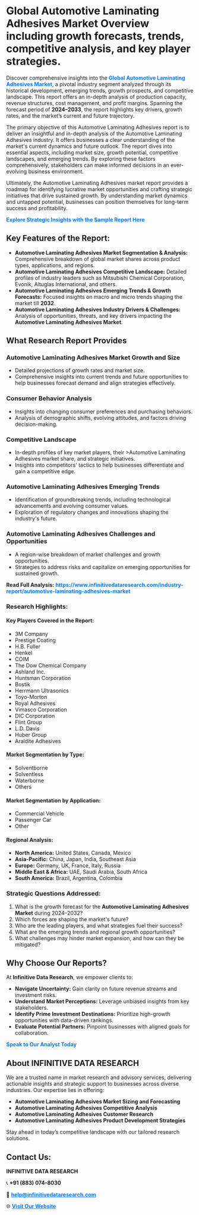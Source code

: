 <h1>Global Automotive Laminating Adhesives Market Overview including growth forecasts, trends, competitive analysis, and key player strategies.</h1>
<p>
Discover comprehensive insights into the 
<a href="https://www.infinitivedataresearch.com/industry-report/automotive-laminating-adhesives-market" rel="dofollow" style="color: #007BFF; text-decoration: none;"><strong>Global Automotive Laminating Adhesives Market</strong></a>, a pivotal industry segment analyzed through its historical development, emerging trends, growth prospects, and competitive landscape. This report offers an in-depth analysis of production capacity, revenue structures, cost management, and profit margins. Spanning the forecast period of <strong>2024–2033</strong>, the report highlights key drivers, growth rates, and the market’s current and future trajectory.
</p>
<p>
The primary objective of this Automotive Laminating Adhesives report is to deliver an insightful and in-depth analysis of the Automotive Laminating Adhesives industry. It offers businesses a clear understanding of the market's current dynamics and future outlook. The report dives into essential aspects, including market size, growth potential, competitive landscapes, and emerging trends. By exploring these factors comprehensively, stakeholders can make informed decisions in an ever-evolving business environment.
</p>
<p>
Ultimately, the Automotive Laminating Adhesives market report provides a roadmap for identifying lucrative market opportunities and crafting strategic initiatives that drive sustained growth. By understanding market dynamics and untapped potential, businesses can position themselves for long-term success and profitability.
</p>
<p>
<a href="https://www.infinitivedataresearch.com/request-sample/reportId=106058" style="color: #007BFF; text-decoration: none;"><strong>Explore Strategic Insights with the Sample Report Here</strong></a>
</p>

<h2>Key Features of the Report:</h2>
<ul>
<li><strong>Automotive Laminating Adhesives Market Segmentation & Analysis:</strong> Comprehensive breakdown of global market shares across product types, applications, and regions.</li>
<li><strong>Automotive Laminating Adhesives Competitive Landscape:</strong> Detailed profiles of industry leaders such as Mitsubishi Chemical Corporation, Evonik, Altuglas International, and others.</li>
<li><strong>Automotive Laminating Adhesives Emerging Trends & Growth Forecasts:</strong> Focused insights on macro and micro trends shaping the market till <strong>2032</strong>.</li>
<li><strong>Automotive Laminating Adhesives Industry Drivers & Challenges:</strong> Analysis of opportunities, threats, and key drivers impacting the <strong>Automotive Laminating Adhesives Market</strong>.</li>
</ul>

<h2>What Research Report Provides</h2>
<h3>Automotive Laminating Adhesives Market Growth and Size</h3>
<ul>
<li>Detailed projections of growth rates and market size.</li>
<li>Comprehensive insights into current trends and future opportunities to help businesses forecast demand and align strategies effectively.</li>
</ul>

<h3>Consumer Behavior Analysis</h3>
<ul>
<li>Insights into changing consumer preferences and purchasing behaviors.</li>
<li>Analysis of demographic shifts, evolving attitudes, and factors driving decision-making.</li>
</ul>

<h3>Competitive Landscape</h3>
<ul>
<li>In-depth profiles of key market players, their >Automotive Laminating Adhesives market share, and strategic initiatives.</li>
<li>Insights into competitors' tactics to help businesses differentiate and gain a competitive edge.</li>
</ul>

<h3>Automotive Laminating Adhesives Emerging Trends</h3>
<ul>
<li>Identification of groundbreaking trends, including technological advancements and evolving consumer values.</li>
<li>Exploration of regulatory changes and innovations shaping the industry's future.</li>
</ul>

<h3>Automotive Laminating Adhesives Challenges and Opportunities</h3>
<ul>
<li>A region-wise breakdown of market challenges and growth opportunities.</li>
<li>Strategies to address risks and capitalize on emerging opportunities for sustained growth.</li>
</ul>
<p><strong>Read Full Analysis:</strong> <a href="https://www.infinitivedataresearch.com/industry-report/automotive-laminating-adhesives-market" rel="dofollow" style="color: #007BFF; text-decoration: none;"><strong>https://www.infinitivedataresearch.com/industry-report/automotive-laminating-adhesives-market</strong></a></p>
<h3>Research Highlights:</h3>
<h4>Key Players Covered in the Report:</h4>
<ul><li>3M Company</li><li>Prestige Coating</li><li>H.B. Fuller</li><li>Henkel</li><li>COIM</li><li>The Dow Chemical Company</li><li>Ashland Inc.</li><li>Huntsman Corporation</li><li>Bostik</li><li>Herrmann Ultrasonics</li><li>Toyo-Morton</li><li>Royal Adhesives</li><li>Vimasco Corporation</li><li>DIC Corporation</li><li>Flint Group</li><li>L.D. Davis</li><li>Huber Group</li><li>Araldite Adhesives</li></ul>
<h4>Market Segmentation by Type:</h4>
<ul><li>Solventborne</li><li>Solventless</li><li>Waterborne</li><li>Others</li></ul>
<h4>Market Segmentation by Application:</h4>
<ul><li>Commercial Vehicle</li><li>Passenger Car</li><li>Other</li></ul>

<h4>Regional Analysis:</h4>
<ul>
<li><strong>North America:</strong> United States, Canada, Mexico</li>
<li><strong>Asia-Pacific:</strong> China, Japan, India, Southeast Asia</li>
<li><strong>Europe:</strong> Germany, UK, France, Italy, Russia</li>
<li><strong>Middle East & Africa:</strong> UAE, Saudi Arabia, South Africa</li>
<li><strong>South America:</strong> Brazil, Argentina, Colombia</li>
</ul>

<h3>Strategic Questions Addressed:</h3>
<ol>
<li>What is the growth forecast for the <strong>Automotive Laminating Adhesives Market</strong> during 2024–2032?</li>
<li>Which forces are shaping the market's future?</li>
<li>Who are the leading players, and what strategies fuel their success?</li>
<li>What are the emerging trends and regional growth opportunities?</li>
<li>What challenges may hinder market expansion, and how can they be mitigated?</li>
</ol>

<h2>Why Choose Our Reports?</h2>
<p>At <strong>Infinitive Data Research</strong>, we empower clients to:</p>
<ul>
<li><strong>Navigate Uncertainty:</strong> Gain clarity on future revenue streams and investment risks.</li>
<li><strong>Understand Market Perceptions:</strong> Leverage unbiased insights from key stakeholders.</li>
<li><strong>Identify Prime Investment Destinations:</strong> Prioritize high-growth opportunities with data-driven rankings.</li>
<li><strong>Evaluate Potential Partners:</strong> Pinpoint businesses with aligned goals for collaboration.</li>
</ul>
<p><a href="https://www.infinitivedataresearch.com/industry-report/automotive-laminating-adhesives-market" rel="dofollow" style="color: #007BFF; text-decoration: none;"><strong>Speak to Our Analyst Today</strong></a></p>

<h2>About INFINITIVE DATA RESEARCH</h2>
<p>We are a trusted name in market research and advisory services, delivering actionable insights and strategic support to businesses across diverse industries. Our expertise lies in offering:</p>
<ul>
<li><strong>Automotive Laminating Adhesives Market Sizing and Forecasting</strong></li>
<li><strong>Automotive Laminating Adhesives Competitive Analysis</strong></li>
<li><strong>Automotive Laminating Adhesives Customer Research</strong></li>
<li><strong>Automotive Laminating Adhesives Product Development Strategies</strong></li>
</ul>
<p>Stay ahead in today’s competitive landscape with our tailored research solutions.</p>

<h2>Contact Us:</h2>
<p><strong>INFINITIVE DATA RESEARCH</strong></p>
<p>📞 <strong>+91 (883) 074-8030</strong></p>
<p>📧 <strong><a href="mailto:help@infinitivedataresearch.com" style="color: #007BFF;">help@infinitivedataresearch.com</a></strong></p>
<p>🌐 <strong><a href="https://www.infinitivedataresearch.com" rel="dofollow" style="color: #007BFF;">Visit Our Website</a></strong></p>